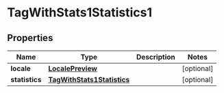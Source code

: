 
# TagWithStats1Statistics1

## Properties
Name | Type | Description | Notes
------------ | ------------- | ------------- | -------------
**locale** | [**LocalePreview**](LocalePreview.md) |  |  [optional]
**statistics** | [**TagWithStats1Statistics**](TagWithStats1Statistics.md) |  |  [optional]



